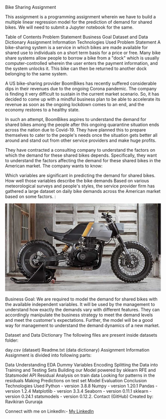 <h>Bike Sharing Assignment</h>
</p>
This assignment is a programming assignment wherein we have to build a multiple linear regression model for the prediction of demand for shared bikes. We will need to submit a Jupyter notebook for the same.

Table of Contents
Problem Statement
Business Goal
Dataset and Data Dictionary
Assignment Information
Technologies Used
Problem Statement
A bike-sharing system is a service in which bikes are made available for shared use to individuals on a short term basis for a price or free. Many bike share systems allow people to borrow a bike from a "dock" which is usually computer-controlled wherein the user enters the payment information, and the system unlocks it. This bike can then be returned to another dock belonging to the same system.

A US bike-sharing provider BoomBikes has recently suffered considerable dips in their revenues due to the ongoing Corona pandemic. The company is finding it very difficult to sustain in the current market scenario. So, it has decided to come up with a mindful business plan to be able to accelerate its revenue as soon as the ongoing lockdown comes to an end, and the economy restores to a healthy state.

In such an attempt, BoomBikes aspires to understand the demand for shared bikes among the people after this ongoing quarantine situation ends across the nation due to Covid-19. They have planned this to prepare themselves to cater to the people's needs once the situation gets better all around and stand out from other service providers and make huge profits.

They have contracted a consulting company to understand the factors on which the demand for these shared bikes depends. Specifically, they want to understand the factors affecting the demand for these shared bikes in the American market. The company wants to know:

Which variables are significant in predicting the demand for shared bikes.
How well those variables describe the bike demands
Based on various meteorological surveys and people's styles, the service provider firm has gathered a large dataset on daily bike demands across the American market based on some factors. :

<center> <img src= "img/favourite_bike.jpg" alt="Ravikiran Gururaja"> </center>

Business Goal:
We are required to model the demand for shared bikes with the available independent variables. It will be used by the management to understand how exactly the demands vary with different features. They can accordingly manipulate the business strategy to meet the demand levels and meet the customer's expectations. Further, the model will be a good way for management to understand the demand dynamics of a new market.

Dataset and Data Dictionary
The following files are present inside datasets folder:

day.csv (dataset)
Readme.txt (data dictionary)
Assignment Information
Assignment is divided into following parts:

Data Understanding
EDA
Dummy Variables Encoding
Splitting the Data into Training and Testing Sets
Building our Model powered by sklearn RFE and Statsmodel API
Residual Analysis on train data
Looking for patterns in the residuals
Making Predictions on test set
Model Evaluation
Conclusion
Technologies Used
Python - version 3.8.8
Numpy - version 1.20.1
Pandas - version 1.2.4
Matplotlib - version 3.3.4
Seaborn - version 0.11.1
sklearn - version 0.24.1
statsmodels - version 0.12.2.
Contact (GitHub)
Created by:
Ravikiran Gururaja

Connect with me on LinkedIn:-
<a href="https://www.linkedin.com/in/g-ravikiran-650926274//">  My LinkedIn  </a>
